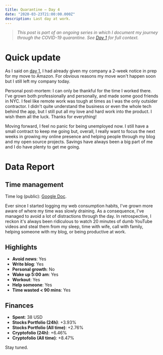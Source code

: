 ```yaml
---
title: Quarantine — Day 4
date: "2020-03-23T21:00:00.000Z"
description: Last day at work.
---
```


> *This post is part of an ongoing series in which I document my journey through the COVID-19 quarantine. See [Day 1](/quarantine-day-1) for full context.*

<div class="divider"></div>

# Quick update

As I said on [day 1](/quarantine-day-1), I had already given my company a 2-week notice in prep for my move to Amazon. For obvious reasons my move won't happen soon but I still left my company today.

Personal post-mortem: I can only be thankful for the time I worked there. I've grown both professionally and personally, and made some good friends in NYC. I feel like remote work was tough at times as I was the only outsider contractor. I didn't quite understand the business or even the whole tech behind the app, but I still put all my love and hard work into the product. I wish them all the luck. Thanks for everything!

Moving forward, I feel no panic for being unemployed now. I still have a small contract to keep me going but, overall, I really want to focus the next weeks in growing my online presence and helping people through my blog and my open source projects. Savings have always been a big part of me and I do have plenty to get me going.

<div class="divider"></div>

# Data Report

## Time management

Time log (public): [Google Doc](https://docs.google.com/document/d/1h1eGly40sAf9gdJMXhKgoB20zqzsJeECZAJvDkgM8Ik/edit#).

Ever since I started logging my web consumption habits, I've grown more aware of where my time was slowly draining. As a consequence, I've managed to avoid a lot of distractions through the day. In retrospective, I reckon it's always been ridiculous to watch 20 minutes of dumb YouTube videos and steal them from my sleep, time with wife, call with family, helping someone with my blog, or being productive at work.

## Highlights 

* **Avoid news**: Yes
* **Write blog**: Yes
* **Personal growth**: No
* **Wake up 5:00 am**: Yes
* **Workout**: Yes
* **Help someone**: Yes
* **Time wasted < 90 mins**: Yes

## Finances

* **Spent**: 38 USD
* **Stocks Portfolio (24h)**: +3.93%
* **Stocks Portfolio (All time)**: +2.76%
* **Cryptofolio (24h)**: +6.46%
* **Cryptofolio (All time)**: +8.47%

<div class="divider"></div>

Stay tuned.
